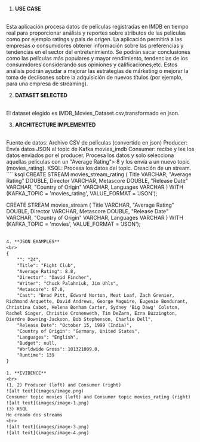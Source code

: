 1. **USE CASE**
<br>
Esta aplicación procesa datos de películas registradas en IMDB en tiempo real para proporcionar análisis y reportes sobre atributos de las películas como por ejemplo ratings y país de origen. 
La aplicación permitirá a las empresas o consumidores obtener información sobre las preferencias y tendencias en el sector del entretenimiento. Se podrán sacar conclusiones como las películas más populares y mayor rendimiento, tendencias de los consumidores considerando sus opiniones y calificaciones,etc. Estos análisis podrán ayudar a mejorar las estrategias de márketing o mejorar la toma de deciisones sobre la adquisición de nuevos títulos (por ejemplo, para una empresa de streaming).

2. **DATASET SELECTED**
<br>
El dataset elegido es IMDB_Movies_Dataset.csv,transformado en json.

3. **ARCHITECTURE IMPLEMENTED**
<br>
Fuente de datos: Archivo CSV de películas (convertido en json)
Producer: Envía datos JSON al topic de Kafka movies_imdb
Consumer: recibe y lee los datos enviados por el producer. Procesa los datos y solo selecciona aquellas películas con un "Average Rating"> 8 y los envía a un nuevo topic (movies_rating).
KSQL: Procesa los datos del topic. Creación de un stream.
````
ksql
CREATE STREAM movies_stream_rating ( 
    Title VARCHAR, 
    "Average Rating" DOUBLE, 
    Director VARCHAR, 
    Metascore DOUBLE, 
    "Release Date" VARCHAR, 
    "Country of Origin" VARCHAR, 
    Languages VARCHAR
    ) 
WITH (KAFKA_TOPIC = 'movies_rating', 
    VALUE_FORMAT = 'JSON');

CREATE STREAM movies_stream ( 
    Title VARCHAR, 
    "Average Rating" DOUBLE, 
    Director VARCHAR, 
    Metascore DOUBLE, 
    "Release Date" VARCHAR, 
    "Country of Origin" VARCHAR, 
    Languages VARCHAR
    ) 
WITH (KAFKA_TOPIC = 'movies', 
    VALUE_FORMAT = 'JSON');
````

4. **JSON EXAMPLES**
<br>
{
	"": "24",
	"Title": "Fight Club",
	"Average Rating": 8.8,
	"Director": "David Fincher",
	"Writer": "Chuck Palahniuk, Jim Uhls",
	"Metascore": 67.0,
	"Cast": "Brad Pitt, Edward Norton, Meat Loaf, Zach Grenier, Richmond Arquette, David Andrews, George Maguire, Eugenie Bondurant, Christina Cabot, Helena Bonham Carter, Sydney 'Big Dawg' Colston, Rachel Singer, Christie Cronenweth, Tim DeZarn, Ezra Buzzington, Dierdre Downing-Jackson, Bob Stephenson, Charlie Dell",
	"Release Date": "October 15, 1999 (India)",
	"Country of Origin": "Germany, United States",
	"Languages": "English",
	"Budget": null,
	"Worldwide Gross": 101321009.0,
	"Runtime": 139
}

1. **EVIDENCE**
<br>
(1, 2) Producer (left) and Consumer (right)
![alt text](images/image.png)
Consumer topic movies (left) and Consumer topic movies_rating (right)
![alt text](images/image-1.png)
(3) KSQL
He creado dos streams
<br>
![alt text](images/image-3.png)
![alt text](images/image-4.png)

